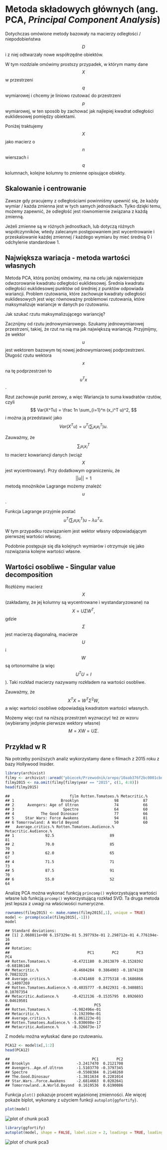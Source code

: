 # Metoda składowych głównych (ang. PCA, *Principal Component Analysis*)

Dotychczas omówione metody bazowały na macierzy odległości / niepodobieństwa $$D$$ i z niej odtwarzały nowe współrzędne obiektów. 

W tym rozdziale omówimy prostszy przypadek, w którym mamy dane $$X$$ w przestrzeni $$q$$ wymiarowej i chcemy je liniowo rzutować do przestrzeni $$p$$ wymiarowej, w ten sposób by zachować jak najlepiej kwadrat odległości euklidesowej pomiędzy obiektami.

Poniżej traktujemy $$X$$ jako macierz o $$n$$ wierszach i $$q$$ kolumnach, kolejne kolumny to zmienne opisujące obiekty.

## Skalowanie i centrowanie

Zawsze gdy pracujemy z odległościami powinniśmy upewnić się, że każdy wymiar / każda zmienna jest w tych samych jednostkach. Tylko dzięki temu, możemy zapewnić, że odległość jest równomiernie związana z każdą zmienną.

Jeżeli zmienne są w różnych jednostkach, lub dotyczą różnych współczynników, wtedy zalecanym postępowaniem jest wycentrowanie i przeskalowanie każdej zmiennej / każdego wymiaru by mieć średnią 0 i odchylenie standardowe 1.


## Największa wariacja - metoda wartości własnych

Metoda PCA, którą poniżej omówimy, ma na celu jak najwierniejsze odwzorowanie kwadratu odległości euklidesowej.
Średnia kwadratu odległości euklidesowej punktów od średniej z punktów odpowiada wariancji. Problem rzutowania, które zachowuje kwadraty odległości euklidesowych jest więc równoważny problemowi rzutowania, które maksymalizuje wariancje w danych po rzutowaniu.

Jak szukać rzutu maksymalizującego wariancję? 


Zacznijmy od rzutu jednowymiarowego. Szukamy jednowymiarowej przestrzeni, takiej, że rzut na nią ma jak największą wariancję.
Przyjmijmy, że wektor $$u$$ jest wektorem bazowym tej nowej jednowymiarowej podprzestrzeni. Długość rzutu wektora $$x$$ na tę podprzestrzeń to $$u^Tx$$. 

Rzut zachowuje punkt zerowy, a więc Wariancja to suma kwadratów rzutów, czyli
$$
Var(X^Tu) = \frac 1n  \sum_{i=1}^n (x_i^T u)^2,
$$
i można ją przedstawić jako 
$$
Var(X^Tu) = u^T\left(\sum_i x_i x_i^T\right)u.
$$

Zauważmy, że $$\sum_i x_i x_i^T$$ to macierz kowariancji danych (wciąż $$X$$jest wycentrowany). Przy dodatkowym ograniczeniu, że $$||u||=1$$ metodą mnożników Lagrange możemy znaleźć $$u$$.

Funkcja Lagrange przyjmie postać
$$
u^T\left(\sum_i x_i x_i^T\right)u - \lambda u^Tu.
$$

W tym przypadku rozwiązaniem jest wektor własny odpowiadającym pierwszej wartości własnej.

Podobnie postępuje się dla kolejnych wymiarów i otrzymuje się jako rozwiązania kolejne wartości własne.

## Wartości osobliwe - Singular value decomposition

Rozłóżmy macierz $$X$$ (zakładamy, że jej kolumny są wycentrowane i wystandaryzowane) na
$$
X = U \Sigma W^T,
$$
gdzie $$\Sigma$$ jest macierzą diagonalną, macierze $$U$$ i $$W$$ są ortonormalne (a więc $$U^TU = I$$). Taki rozkład macierzy nazywamy rozkładem na wartości osobliwe.

Zauważmy, że
$$
X^T X = W^T \Sigma^2 W,
$$
a więc wartości osobliwe odpowiadają kwadratom wartości własnych.

Możemy więc rzut na niższą przestrzeń wyznaczyć też ze wzoru (wybieramy jedynie pierwsze wektory własne)
$$
M = XW = U \Sigma.
$$



## Przykład w R

Na potrzeby poniższych analiz wykorzystamy dane o filmach z 2015 roku z bazy Hollywood Insider.


```r
library(archivist)
filmy <- archivist::aread("pbiecek/Przewodnik/arepo/10aab376f2bc0001cbd1db1802e9fb53")
filmy2015 <- na.omit(filmy[filmy$year == "2015", c(1, 4:8)])
head(filmy2015)
```

```
##                           film Rotten.Tomatoes.% Metacritic.%
## 1                     Brooklyn                98           87
## 2      Avengers: Age of Ultron                74           66
## 3                      Spectre                64           60
## 4            The Good Dinosaur                77           66
## 5     Star Wars: Force Awakens                94           81
## 6 Tomorrowland: A World Beyond                50           60
##   Average.critics.% Rotten.Tomatoes.Audience.% Metacritic.Audience.%
## 1              92.5                         89                    81
## 2              70.0                         85                    70
## 3              62.0                         65                    67
## 4              71.5                         71                    73
## 5              87.5                         91                    70
## 6              55.0                         52                    64
```

Analizę PCA można wykonać funkcją `princomp()` wykorzystującą wartości własne lub funkcją `prcomp()` wykorzystującą rozkład SVD. Ta druga metoda jest lepsza z uwagi na właściwości numeryczne.


```r
rownames(filmy2015) <- make.names(filmy2015[,1], unique = TRUE)
model <- prcomp(scale(filmy2015[,-1]))
model
```

```
## Standard deviations:
## [1] 2.068011e+00 6.157329e-01 5.397793e-01 2.298712e-01 4.776194e-16
## 
## Rotation:
##                                   PC1        PC2        PC3         PC4
## Rotten.Tomatoes.%          -0.4721180  0.2013879 -0.1528392 -0.68186146
## Metacritic.%               -0.4604284  0.3864903 -0.1874138  0.70823225
## Average.critics.%          -0.4741460  0.2775318 -0.1686866 -0.14097269
## Rotten.Tomatoes.Audience.% -0.4035777 -0.8422931 -0.3408851  0.10707354
## Metacritic.Audience.%      -0.4212136 -0.1535795  0.8926693  0.04619501
##                                      PC5
## Rotten.Tomatoes.%          -4.982496e-01
## Metacritic.%               -3.192399e-01
## Average.critics.%           8.061223e-01
## Rotten.Tomatoes.Audience.% -5.030698e-17
## Metacritic.Audience.%      -8.326673e-17
```

Z modelu można wyłuskać dane po rzutowaniu.


```r
PCA12 <- model$x[,1:2]
head(PCA12)
```

```
##                                     PC1        PC2
## Brooklyn                     -3.2417470  0.2121708
## Avengers..Age.of.Ultron      -1.5103770 -0.3797345
## Spectre                      -0.5508384  0.2148260
## The.Good.Dinosaur            -1.3811634  0.2281014
## Star.Wars..Force.Awakens     -2.6814663  0.0202641
## Tomorrowland..A.World.Beyond  0.1619536  0.6190086
```

Funkcja `plot()` pokazuje procent wyjaśnionej zmienności. Ale więcej pokaże biplot, wykonany z użyciem funkcji `autoplot{ggfortify}`.



```r
plot(model)
```

![plot of chunk pca3](figure/pca3-1.svg)

```r
library(ggfortify)
autoplot(model, shape = FALSE, label.size = 2, loadings = TRUE, loadings.label = TRUE, loadings.label.size = 5) + theme_bw()
```

![plot of chunk pca3](figure/pca3-2.svg)


